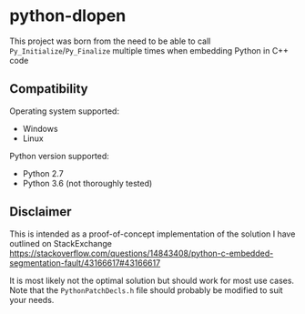 # python-dlopen

This project was born from the need to be able to call `Py_Initialize`/`Py_Finalize` multiple times when embedding Python in C++ code

## Compatibility

Operating system supported:

- Windows
- Linux

Python version supported:

- Python 2.7
- Python 3.6 (not thoroughly tested)

## Disclaimer

This is intended as a proof-of-concept implementation of the solution I have outlined on StackExchange <https://stackoverflow.com/questions/14843408/python-c-embedded-segmentation-fault/43166617#43166617>

It is most likely not the optimal solution but should work for most use cases. Note that the `PythonPatchDecls.h` file should probably be modified to suit your needs.


